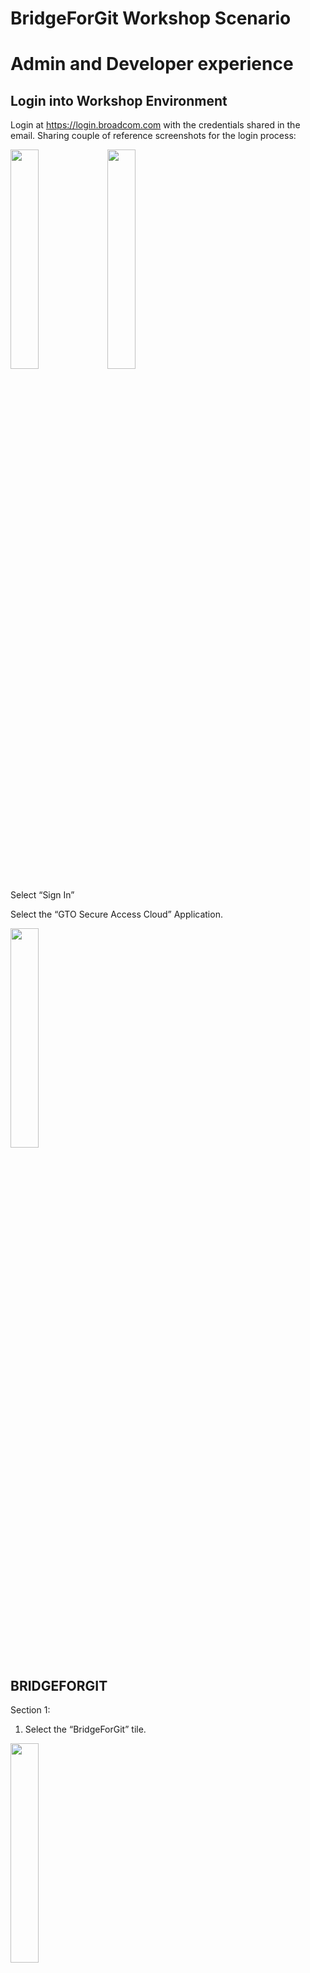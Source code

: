 # BridgeForGit Workshop Scenario
# Admin and Developer experience 

## Login into Workshop Environment

Login at https://login.broadcom.com with the credentials shared in the email. Sharing couple of reference screenshots for the login process: 

<img src='images/bridge/b4g1.png' width='30%'>

<img src='images/bridge/b4g2.png' width='30%'>

Select “Sign In”

Select the “GTO Secure Access Cloud” Application. 

<img src='images/bridge/b4g3.png' width='30%'>

## BRIDGEFORGIT 

Section 1: 

1. Select the “BridgeForGit” tile. 

<img src='images/bridge/b4g4.png' width='30%'>

2. Authenticate via Github. Please enter the credentials shared by the instructor. 

<img src='images/bridge/b4g5.png' width='30%'>

<img src='images/bridge/b4g6.png' width='30%'>

3. BridgeForGit UI gets launched. Select "Create new mapping" on the top right. 

<img src='images/bridge/b4g7.png' width='30%'>

4. Select Template for "Simple Mapping Definition"

<img src='images/bridge/b4g8.png' width='30%'>

Enter the Github url. 
The Url will be of the format https://github.com/theworkshopuser/doggos-custxx. 
Replace XX with the number in your User ID. 

<img src='images/bridge/b4g9.png' width='30%'>

Select Next. 

Endevor Connection page will appear. Keep the defaults. 

<img src='images/bridge/b4g10.png' width='30%'>

Select Next. 

Enter the Branch name as “main”. Keep the other fields as defaults. 

<img src='images/bridge/b4g11.png' width='30%'>

For Map Inventory details.
- For Endevor System, Select “DOGGOS-DOGGOS”. 
- For Endevor Sub System, Select “Cust0XX-Cust0XX”. 
Note: Please select “Cust0XX-Cust0XX” by replacing XX with the number in your User ID.
For instance, if youe User ID is mfwsuser16@demo.broadcom.com, replace XX by number 16 and select that option from drop down. 
- For Element Types, Select COBCOPY, COBOL, LNK, LNKINC

<img src='images/bridge/b4g12.png' width='30%'>

<img src='images/bridge/b4g13.png' width='30%'>

<img src='images/bridge/b4g14.png' width='30%'>

Select Next. 

<img src='images/bridge/b4g15.png' width='30%'>

Select “Initialize Mapping”

The Mapping initialization Begins.

<img src='images/bridge/b4g16.png' width='30%'>

<img src='images/bridge/b4g17.png' width='30%'>

Section 2: 

Access the workspace.  

From the Application Portal Page. The page where you selected “BridgeForGit” before, now select “MSD-Workshop”. Sharing a reference screenshot: 

<img src='images/bridge/b4g18.png' width='30%'>

This will launch the Workshop environment: 

<img src='images/bridge/b4g19.png' width='30%'>

Select “Workspaces” Tab. 

<img src='images/bridge/b4g20.png' width='30%'>

Hover over the paused status, it will list the option to Run. Select Run

<img src='images/bridge/b4g21.png' width='30%'>

This will launch the workspace. 

<img src='images/bridge/b4g22.png' width='30%'>

Please wait for the startup script to be finished. 

Section 3: 

Select the burger icon (three vertical lines), File -> Open Folder (Ensure the open folder is pointing to /home/developer and selct OK).

From the command line Terminal. Run the command: cd /home/developer

Now Clone the newly mapped github repo. 
Command: git clone git@github.com:theworkshopuser/doggos-custXX.git

Replace XX with the number in your User ID. For instance if you are user 16, then the command will be 
git clone git@github.com:theworkshopuser/doggos-cust16.git

<img src='images/bridge/b4g23.png' width='30%'>

Cd into the cloned repo directory and switch to main branch. 

Commands: 
cd doggos-custXX/
Note: Replace XX with number in your User ID. 

git checkout main

<img src='images/bridge/b4g24.png' width='30%'>

Open the doggos-cust6 folder in the VSCode Explorer and select the file that corresponds to your User Id. 

<img src='images/bridge/b4g25.png' width='30%'>

Make a Quick change. Update one of the existing comments. 
Change line 20 from 

<img src='images/bridge/b4g26.png' width='30%'>

To

<img src='images/bridge/b4g27.png' width='30%'>

Save the file. 

Track, commit and push the changes into the github repo. 

git add . 
git commit -m "updated a comment"
git push

<img src='images/bridge/b4g28.png' width='30%'>

At this point, User edited a cobol file, pushed the changes to Github. With BridgeForGit Mapping that is already performed between this Github repo to the Endevor, the changes are synched with the Endevor.
To validate that the changes got synced to Endevor, Perform the below steps. 

Select the burger icon (three vertical lines), File -> Open Folder (Ensure the open folder is pointing to /home/developer/doggos-gse/ and selct OK).

<img src='images/bridge/b4g29.png' width='30%'>

Launch the "Explorer for Endevor" extension, This extension is already configured to Endevor instance and Inventory location. Select the configurations that get listed. Sharing reference screenshots:

<img src='images/bridge/b4g30.png' width='30%'>

<img src='images/bridge/b4g31.png' width='30%'>

<img src='images/bridge/b4g32.png' width='30%'>

Expand the folder structure in Explorer tab and select "show history"

<img src='images/bridge/b4g33.png' width='30%'>

This will list the file changes and Element history. 

<img src='images/bridge/b4g34.png' width='30%'>


